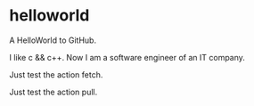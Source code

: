 # helloworld
A HelloWorld to GitHub.

I like c && c++. Now I am a software engineer of an IT company.

Just test the action fetch.

Just test the action pull.
